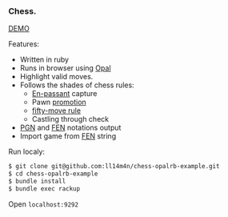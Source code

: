 ### Chess.

[DEMO](https://chess-opal-demo.herokuapp.com/)

Features:

* Written in ruby
* Runs in browser using [Opal](http://opalrb.org/)
* Highlight valid moves.
* Follows the shades of  chess rules:  
    * [En-passant]( https://en.wikipedia.org/wiki/En_passant ) capture
    * Pawn [promotion](https://en.wikipedia.org/wiki/Promotion_(chess))
    * [fifty-move rule](https://en.wikipedia.org/wiki/Fifty-move_rule) 
    * Castling through check
* [PGN](https://en.wikipedia.org/wiki/Portable_Game_Notation) and [FEN](https://en.wikipedia.org/wiki/Forsyth-Edwards_Notation) notations output
* Import game from [FEN](https://en.wikipedia.org/wiki/Forsyth-Edwards_Notation) string
   
Run localy: 

```sh
$ git clone git@github.com:ll14m4n/chess-opalrb-example.git
$ cd chess-opalrb-example
$ bundle install 
$ bundle exec rackup
```

Open `localhost:9292`